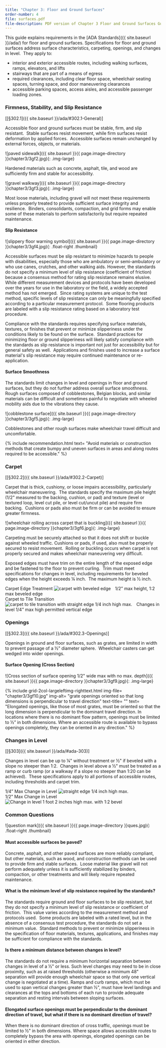 ```yaml
---
title: "Chapter 3: Floor and Ground Surfaces"
order-number: 4
file: surfaces.pdf
file-description: PDF version of Chapter 3 Floor and Ground Surfaces Guide
---
```

This guide explains requirements in the [ADA
Standards]({{ site.baseurl }}/ada/) for floor and ground
surfaces. Specifications for floor and ground surfaces address surface
characteristics, carpeting, openings, and changes in level.  They apply
to:

- interior and exterior accessible routes, including walking surfaces,
    ramps, elevators, and lifts
- stairways that are part of a means of egress
- required clearances, including clear floor space, wheelchair seating
    spaces, turning space, and door maneuvering clearances
- accessible parking spaces, access aisles, and accessible passenger
    loading zones.

### Firmness, Stability, and Slip Resistance

[[§302.1]({{ site.baseurl }}/ada/#302.1-General)]

Accessible floor and ground surfaces must be stable, firm, and slip
resistant.  Stable surfaces resist movement, while firm surfaces resist
deformation by applied forces.  Accessible surfaces remain unchanged by
external forces, objects, or materials.

![paved sidewalk]({{ site.baseurl }}{{ page.image-directory }}chapter3/3gf2.jpg){: .img-large}
<div class="img-large-caption">Hardened materials such as concrete, asphalt, tile, and wood are sufficiently firm and stable for accessibility.</div>

![gravel walkway]({{ site.baseurl }}{{ page.image-directory }}chapter3/3gf3.jpg){: .img-large}
<div class="img-large-caption">Most loose materials, including gravel will not meet these requirements unless properly treated to provide sufficient surface integrity and resilience.  Binders, consolidants, compaction, and grid forms may enable some of these materials to perform satisfactorily but require repeated maintenance.</div>

#### Slip Resistance

![slippery floor warning
symbol]({{ site.baseurl }}{{ page.image-directory }}chapter3/3gf4.jpg){: .float-right .thumbnail}

Accessible surfaces must be slip resistant to minimize
hazards to people with disabilities, especially those who are ambulatory
or semi-ambulatory or who use canes, crutches, and other walking aids. However, the standards do not specify a minimum level of slip resistance
(coefficient of friction) because a consensus method for rating slip
resistance remains elusive.  While different measurement devices and
protocols have been developed over the years for use in the laboratory
or the field, a widely accepted method has not emerged.  Since rating
systems are unique to the test method, specific levels of slip
resistance can only be meaningfully specified according to a particular
measurement protocol.  Some flooring products are labeled with a slip
resistance rating based on a laboratory test procedure.

Compliance with the standards requires specifying surface materials,
textures, or finishes that prevent or minimize slipperiness under the
conditions likely to be found on the surface.  Standard practices for
minimizing floor or ground slipperiness will likely satisfy compliance
with the standards as slip resistance is important not just for
accessibility but for general safety as well.  Applications and finishes
used to increase a surface material's slip resistance may require
continued maintenance or re-application.

#### Surface Smoothness

The standards limit changes in level and openings in floor and ground
surfaces, but they do not further address overall surface smoothness. Rough surfaces composed of cobblestones, Belgian blocks, and similar
materials can be difficult and sometimes painful to negotiate with
wheeled mobility aids due to the vibrations they cause.

![cobblestone surface]({{ site.baseurl }}{{ page.image-directory }}chapter3/3gf5.jpg){: .img-large}
<div class="img-large-caption">Cobblestones and other rough surfaces make wheelchair travel difficult and uncomfortable.</div>

{% include recommendation.html
text= "Avoid materials or construction methods that create bumpy and uneven surfaces in areas and along routes required to be accessible."
%}

### Carpet

[[§302.2]({{ site.baseurl }}/ada/#302.2-Carpet)]

Carpet that is thick, cushiony, or loose impairs accessibility,
particularly wheelchair maneuvering.  The standards specify the maximum
pile height (1/2" measured to the backing, cushion, or pad) and texture
(level or textured loop, level cut pile, or level cut/uncut pile) and
require firm backing.  Cushions or pads also must be firm or can be
avoided to ensure greater firmness.

![wheelchair rolling across carpet that is buckling]({{ site.baseurl }}{{ page.image-directory }}chapter3/3gf6.jpg){: .img-large}
<div class="img-large-caption">Carpeting must be securely attached so that it does not shift or buckle against wheeled traffic. Cushions or pads, if used, also must be properly secured to resist movement.  Rolling or buckling occurs when carpet is not properly secured and makes wheelchair maneuvering very difficult.</div>

Exposed edges must have trim on the entire length of the exposed edge
and be fastened to the floor to prevent curling.  Trim must meet
specifications for changes in level, including requirements for beveled
edges when the height exceeds ¼ inch.  The maximum height is ½ inch.

<div class="grid-container">
  <div class="grid-row">
    <div class="tablet:grid-col">
      <span class="grid-line bold">Carpet Edge Treatment</span>
      <img class="img-full" src="{{ site.baseurl }}{{ page.image-directory }}chapter3/3gf7.jpg" alt="carpet with beveled edge">
      <span class="grid-line text-italic" style="padding: 10px;">1/2” max height, 1:2 max beveled edge</span>
    </div>
    <div class="tablet:grid-col">
      <span class="grid-line bold">Carpet to Tile Transition</span>
      <img class="img-full" src="{{ site.baseurl }}{{ page.image-directory }}chapter3/3gf8.jpg" alt="carpet to tile transition with straight edge 1/4 inch high max.">
      <span class="grid-line text-italic" style="padding: 10px;">	Changes in level 1/4” max high permitted vertical edge</span>
    </div>
  </div>
</div>

### Openings

[[§302.3]({{ site.baseurl }}/ada/#302.3-Openings)]

Openings in ground and floor surfaces, such as grates, are limited in
width to prevent passage of a ½" diameter sphere.  Wheelchair casters
can get wedged into wider openings.

#### Surface Opening (Cross Section)

![Cross section of surface opening 1/2\" wide max with no max. depth]({{ site.baseurl }}{{ page.image-directory }}chapter3/3gf9.jpg){: .img-large}

{% include grid-2col-largeleftimg-righttext.html
img-file= "chapter3/3gf10.jpg"
img-alt= "grate openings oriented so that long dimensions is perpendicular to travel direction"
text-title= ""
text= "Elongated openings, like those of most grates, must be oriented so that the long dimension is perpendicular to the dominant travel direction.  In locations where there is no dominant flow pattern, openings must be limited to ½” in both dimensions.  Where an accessible route is available to bypass openings completely, they can be oriented in any direction."
%}

### Changes in Level

[[§303]({{ site.baseurl }}/ada/#ada-303)]

Changes in level can be up to ¼" without treatment or ½" if beveled with
a slope no steeper than 1:2.  Changes in level above a ½" must be
treated as a ramp or curb ramp (or a walkway if a slope no steeper than
1:20 can be achieved).  These specifications apply to all portions of
accessible routes, including thresholds and carpet trim.

<div class="grid-container">
  <div class="grid-row">
    <div class="tablet:grid-col">
      <span class="grid-line bold">1/4” Max Change in Level</span>
      <img class="img-full" src="{{ site.baseurl }}{{ page.image-directory }}chapter3/3gf11.jpg" alt="straight edge 1/4 inch high max.">
    </div>
    <div class="tablet:grid-col">
      <span class="grid-line bold">1/2” Max Change in Level</span>
      <img class="img-full" src="{{ site.baseurl }}{{ page.image-directory }}chapter3/3gf12.jpg" alt="Change in level 1 foot 2 inches high max. with 1:2 bevel">
    </div>
  </div>
</div>

### Common Questions

![question mark]({{ site.baseurl }}{{ page.image-directory }}ques.jpg){: .float-right .thumbnail}

#### Must accessible surfaces be paved?

Concrete, asphalt, and other paved surfaces are more reliably compliant,
but other materials, such as wood, and construction methods can be used
to provide firm and stable surfaces.  Loose material like gravel will
not perform adequately unless it is sufficiently stabilized by binders,
compaction, or other treatments and will likely require repeated
maintenance.  

#### What is the minimum level of slip resistance required by the standards?

The standards require ground and floor surfaces to be slip resistant,
but they do not specify a minimum level of slip resistance or
coefficient of friction.  This value varies according to the measurement
method and protocols used.  Some products are labeled with a rated
level, but in the absence of a consensus test procedure, the standards
do not set a minimum value.  Standard methods to prevent or minimize
slipperiness in the specification of floor materials, textures,
applications, and finishes may be sufficient for compliance with the
standards. 

#### Is there a minimum distance between changes in level?

The standards do not require a minimum horizontal separation between
changes in level of a ½" or less. Such level changes may need to be in
close proximity, such as at raised thresholds (otherwise a minimum 48"
separation will provide enough wheelchair space so that only one
vertical change is negotiated at a time). Ramps and curb ramps, which
must be used to span vertical changes greater than ½", must have level
landings and clearances at the tops and bottoms of each run to provide
adequate separation and resting intervals between sloping surfaces.

#### Elongated surface openings must be perpendicular to the dominant direction of travel, but what if there is no dominant direction of travel?

When there is no dominant direction of cross traffic, openings must be
limited to ½" in both dimensions. Where space allows accessible routes
to completely bypass the area with openings, elongated openings can be
oriented in either direction.
